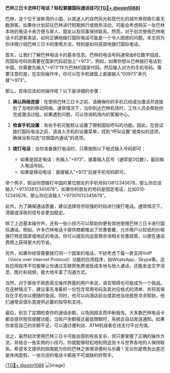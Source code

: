 **巴林三日卡怎样打电话？轻松掌握国际通话技巧[[TG💪+ @esim1088](https://t.me/s/esim1088)]**

巴林，这个位于波斯湾的小国，以其迷人的自然风光和现代化的城市景观吸引着无数游客。如果你计划前往巴林进行短期旅行或商务活动，可能会考虑购买一张巴林本地的电话卡来方便与家人、朋友以及同事保持联系。然而，对于初次使用巴林电话卡的游客来说，如何正确地拨打国际电话可能是一个令人困惑的问题。本文将为你详细介绍巴林三日卡的使用方法，特别是如何高效地拨打国际电话。

首先，让我们了解巴林电话卡的基本信息。巴林的电话号码通常由8位数字组成，而国际号码则需要在国家代码前加上“+973”。例如，如果你想从巴林拨打电话到中国，你需要先输入“+973”作为巴林的国家代码，然后输入对方的手机号码。需要注意的是，在实际操作中，你可以在手机键盘上直接输入“00973”来代替“+973”。

那么，具体应该如何操作呢？以下是详细的步骤：

1. **确认网络连接**：在使用巴林三日卡之前，请确保你的手机已经成功激活并连接到了当地的移动网络。通常情况下，当你到达巴林机场时，工作人员会帮助你完成激活过程。如果遇到问题，可以咨询机场内的客服中心。

2. **检查手机设置**：有些手机可能默认设置了限制国际呼叫的功能。因此，在尝试拨打国际电话之前，请进入手机的设置菜单，找到“呼叫设置”或类似的选项，确保没有勾选“仅限国内通话”的选项。

3. **拨打电话**：当你准备拨打电话时，只需按照以下格式输入号码即可：
   - 如果是固定电话：先输入“+973”，接着输入区号（通常是2位数），最后输入电话号码。
   - 如果是移动电话：直接输入“+973”后接手机号码即可。

举个例子，假设你想拨打中国的某位朋友的手机号码13812345678，那么你应该输入“+97313812345678”。如果你的朋友的号码是固定电话，比如010-12345678，那么你应该输入“+97301012345678”。

此外，为了确保通话质量，建议选择信号较强的时段进行拨打电话。通常情况下，清晨或深夜的信号会更加稳定。

除了上述基本操作外，还有一些小技巧可以帮助你更有效地使用巴林三日卡进行国际通话。例如，许多巴林电话卡提供商都推出了优惠套餐，允许用户以较低的价格拨打特定国家或地区的电话。你可以提前向运营商咨询相关优惠政策，以便在通话费用上获得更大的节省。

另外，如果你经常需要拨打同一个国家的电话，不妨考虑下载一款支持VoIP（Voice over Internet Protocol）功能的应用程序，如WhatsApp、Skype等。这些应用程序不仅能够让你通过互联网免费或低成本地与他人通话，还能发送文字消息、图片和视频，极大地丰富了沟通方式。

当然，对于那些不熟悉英文操作界面的用户来说，语言障碍也可能成为一个挑战。在这种情况下，建议事先准备好一份包含常用号码及其对应格式的清单，并将其保存在手机中以便随时查阅。同时，也可以向酒店前台或其他当地居民寻求帮助，他们通常会很乐意提供必要的指导和支持。

最后，别忘了定期检查你的通话余额，以免因超支而中断服务。大多数巴林电话卡都会提供短信提醒功能，当账户余额接近最低限额时，系统会自动发送通知。如果你发现自己的余额不足，可以通过便利店、ATM机或者在线支付平台充值。

总之，虽然初次使用巴林三日卡可能会感到有些复杂，但只要掌握了正确的操作方法，并结合一些实用的小技巧，你就能够轻松地利用这张卡与世界各地的人保持联系。希望本文提供的指南能为你的巴林之旅增添便利与乐趣！无论你是商务出差还是休闲度假，一张合适的电话卡都是不可或缺的好帮手。

[[TG💪+ @esim1088](https://t.me/s/esim1088) ![Image](https://i.postimg.cc/4NQfJmqS/Snipaste-2025-05-13-00-14-12.png)]